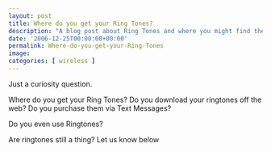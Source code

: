 ```yaml
---
layout: post
title: Where do you get your Ring Tones?
description: "A blog post about Ring Tones and where you might find them"
date: '2006-12-25T00:00:00+00:00'
permalink: Where-do-you-get-your-Ring-Tones
image: 
categories: [ wireless ]
---
```

Just a curiosity question.

Where do you get your Ring Tones? Do you download your ringtones off the web? Do you purchase them via Text Messages? 

Do you even use Ringtones?

Are ringtones still a thing? Let us know below